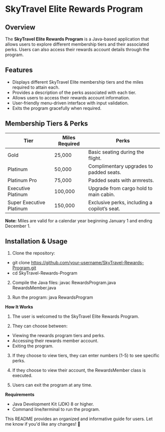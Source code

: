 # SkyTravel Elite Rewards Program

## Overview

The **SkyTravel Elite Rewards Program** is a Java-based application that allows users to explore different membership tiers and their associated perks. Users can also access their rewards account details through the program.

## Features

- Displays different SkyTravel Elite membership tiers and the miles required to attain each.
- Provides a description of the perks associated with each tier.
- Allows users to access their rewards account information.
- User-friendly menu-driven interface with input validation.
- Exits the program gracefully when required.

## Membership Tiers & Perks

| Tier | Miles Required | Perks |
|------|--------------|-----------------------------------------------|
| Gold | 25,000 | Basic seating during the flight. |
| Platinum | 50,000 | Complimentary upgrades to padded seats. |
| Platinum Pro | 75,000 | Padded seats with armrests. |
| Executive Platinum | 100,000 | Upgrade from cargo hold to main cabin. |
| Super Executive Platinum | 150,000 | Exclusive perks, including a copilot’s seat. |

**Note:** Miles are valid for a calendar year beginning January 1 and ending December 1.

## Installation & Usage

1. Clone the repository:
* git clone https://github.com/your-username/SkyTravel-Rewards-Program.git
* cd SkyTravel-Rewards-Program

2. Compile the Java files:
   javac RewardsProgram.java RewardsMember.java

3. Run the program:
   java RewardsProgram

**How It Works**
1. The user is welcomed to the SkyTravel Elite Rewards Program.

2. They can choose between:
* Viewing the rewards program tiers and perks.
* Accessing their rewards member account.
* Exiting the program.

3. If they choose to view tiers, they can enter numbers (1-5) to see specific perks.

4. If they choose to view their account, the RewardsMember class is executed.

5. Users can exit the program at any time.

**Requirements**
* Java Development Kit (JDK) 8 or higher.
* Command line/terminal to run the program.


This README provides an organized and informative guide for users. Let me know if you'd like any changes! 🚀


